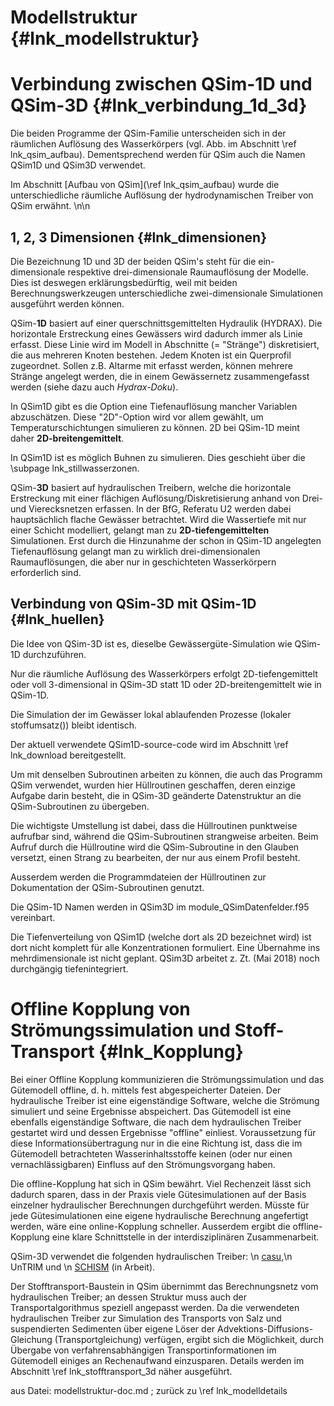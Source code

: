 Modellstruktur {#lnk_modellstruktur}
========================

<!-- Inhalt soll sein 1D/3D relevante Dinge -->

# Verbindung zwischen QSim-1D und QSim-3D {#lnk_verbindung_1d_3d}

Die beiden Programme der QSim-Familie unterscheiden sich in der räumlichen 
Auflösung des Wasserkörpers (vgl. Abb. im Abschnitt \ref lnk_qsim_aufbau).
Dementsprechend werden für QSim auch die Namen QSim1D und QSim3D verwendet.

Im Abschnitt [Aufbau von QSim](\ref lnk_qsim_aufbau) wurde die unterschiedliche 
räumliche Auflösung der hydrodynamischen Treiber von QSim erwähnt. 
\n\n

## 1, 2, 3 Dimensionen {#lnk_dimensionen}
Die Bezeichnung 1D und 3D der beiden QSim's steht für die ein-dimensionale 
respektive drei-dimensionale Raumauflösung der Modelle. 
Dies ist deswegen erklärungsbedürftig, weil mit beiden Berechnungswerkzeugen 
unterschiedliche zwei-dimensionale Simulationen ausgeführt werden können.

QSim-<b>1D</b> basiert auf einer querschnittsgemittelten Hydraulik (HYDRAX). 
Die horizontale Erstreckung eines Gewässers wird dadurch immer als Linie erfasst. 
Diese Linie wird im Modell in Abschnitte (= "Stränge") diskretisiert, die aus 
mehreren Knoten bestehen. Jedem Knoten ist ein Querprofil zugeordnet. 
Sollen z.B. Altarme mit erfasst werden, können mehrere Stränge angelegt werden, 
die in einem Gewässernetz zusammengefasst werden (siehe dazu auch *Hydrax-Doku*). 

In QSim1D gibt es die Option eine Tiefenauflösung mancher Variablen abzuschätzen.
Diese "2D"-Option wird vor allem gewählt, um Temperaturschichtungen simulieren zu 
können. 2D bei QSim-1D meint daher <b>2D-breitengemittelt</b>.
<!-- #mf: Link zur Hydraxdoku einfügen, bzw. besser zur Dokuportal-Seite auf der 
sie verlinkt ist, damit Link nicht an mehreren Stellen bearbeitet werden muss --> 

In QSim1D ist es möglich Buhnen zu simulieren. Dies geschieht über die 
\subpage lnk_stillwasserzonen.


QSim-<b>3D</b> basiert auf hydraulischen Treibern, welche die horizontale 
Erstreckung mit einer flächigen Auflösung/Diskretisierung anhand von Drei- und 
Vierecksnetzen erfassen. In der BfG, Referatu U2 werden dabei hauptsächlich 
flache  Gewässer betrachtet.
Wird die Wassertiefe mit nur einer Schicht modelliert, gelangt man zu 
<b>2D-tiefengemittelten</b> Simulationen.
Erst durch die Hinzunahme der schon in QSim-1D angelegten Tiefenauflösung gelangt 
man zu wirklich drei-dimensionalen 
Raumauflösungen, die aber nur in geschichteten Wasserkörpern erforderlich sind.

<!-- #mf: check, if header is level 2 now and does work -->
## Verbindung von QSim-3D mit QSim-1D {#lnk_huellen}

Die Idee von QSim-3D ist es, dieselbe Gewässergüte-Simulation wie QSim-1D 
durchzuführen.

Nur die räumliche Auflösung des Wasserkörpers erfolgt 2D-tiefengemittelt oder 
voll 3-dimensional in QSim-3D statt 1D oder 2D-breitengemittelt wie in QSim-1D.

Die Simulation der im Gewässer lokal ablaufenden Prozesse (lokaler 
stoffumsatz()) bleibt identisch.

Der aktuell verwendete QSim1D-source-code wird im Abschnitt \ref lnk_download 
bereitgestellt.

Um mit denselben Subroutinen arbeiten zu können, die auch das Programm QSim 
verwendet, wurden hier Hüllroutinen geschaffen, deren einzige Aufgabe darin 
besteht, die in QSim-3D geänderte Datenstruktur an die QSim-Subroutinen zu 
übergeben.

Die wichtigste Umstellung ist dabei, dass die Hüllroutinen punktweise aufrufbar 
sind, während die QSim-Subroutinen strangweise arbeiten. Beim Aufruf durch die 
Hüllroutine wird die QSim-Subroutine in den Glauben versetzt,
einen Strang zu bearbeiten, der nur aus einem Profil besteht.

Ausserdem werden die Programmdateien der Hüllroutinen zur Dokumentation der 
QSim-Subroutinen genutzt.

Die QSim-1D Namen werden in QSim3D im module_QSimDatenfelder.f95 vereinbart.

Die Tiefenverteilung von QSim1D (welche dort als 2D bezeichnet wird) ist dort 
nicht komplett für alle Konzentrationen formuliert. 
Eine Übernahme ins mehrdimensionale ist nicht geplant.
QSim3D arbeitet z. Zt. (Mai 2018) noch durchgängig tiefenintegriert.


# Offline Kopplung von Strömungssimulation und Stoff-Transport {#lnk_Kopplung}

Bei einer Offline Kopplung kommunizieren die Strömungssimulation und das 
Gütemodell offline, d. h. mittels fest abgespeicherter Dateien.
Der hydraulische Treiber ist eine eigenständige Software, welche die 
Strömung simuliert und seine Ergebnisse abspeichert.
Das Gütemodell ist eine ebenfalls eigenständige Software, die nach dem 
hydraulischen Treiber gestartet wird und dessen Ergebnisse "offline" einliest.
Voraussetzung für diese Informationsübertragung nur in die eine Richtung ist, 
dass die im Gütemodell betrachteten Wasserinhaltsstoffe keinen (oder nur einen
vernachlässigbaren) Einfluss auf den Strömungsvorgang haben. 

Die offline-Kopplung hat sich in QSim bewährt. 
Viel Rechenzeit lässt sich dadurch sparen, dass in der Praxis viele 
Gütesimulationen auf der Basis einzelner hydraulischer Berechnungen 
durchgeführt werden. 
Müsste für jede Gütesimulationen eine eigene hydraulische Berechnung angefertigt
werden, wäre eine online-Kopplung schneller.
Ausserdem ergibt die offline-Kopplung eine klare Schnittstelle in der
interdisziplinären Zusammenarbeit.

QSim-3D verwendet die folgenden hydraulischen Treiber: \n
<a href="http://www.wasserimunterricht.de/wyrwa/casu12.html"  target="_blank">casu</a>,\n UnTRIM und \n
<a href="http://voss-wiki.bafg.de/instanzen/schismwiki/doku.php/start" target="_blank">SCHISM</a> (in Arbeit).

Der Stofftransport-Baustein in QSim übernimmt das Berechnungsnetz vom 
hydraulischen Treiber; an dessen Struktur muss auch der Transportalgorithmus 
speziell angepasst werden.
Da die verwendeten hydraulischen Treiber zur Simulation des Transports von Salz 
und suspendierten Sedimenten über eigene Löser der 
Advektions-Diffusions-Gleichung (Transportgleichung) verfügen,
ergibt sich die Möglichkeit, durch Übergabe von verfahrensabhängigen 
Transportinformationen im Gütemodell einiges an Rechenaufwand einzusparen.
Details werden im Abschnitt \ref lnk_stofftransport_3d näher ausgeführt. 


aus Datei: modellstruktur-doc.md ; zurück zu \ref lnk_modelldetails
